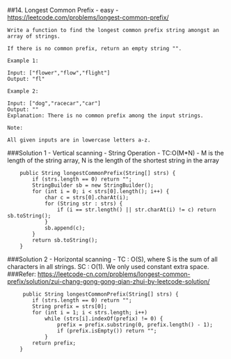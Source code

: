 ##14. Longest Common Prefix - easy - https://leetcode.com/problems/longest-common-prefix/
```
Write a function to find the longest common prefix string amongst an array of strings.

If there is no common prefix, return an empty string "".

Example 1:

Input: ["flower","flow","flight"]
Output: "fl"

Example 2:

Input: ["dog","racecar","car"]
Output: ""
Explanation: There is no common prefix among the input strings.

Note:

All given inputs are in lowercase letters a-z.
```
###Solution 1 - Vertical scanning - String Operation - TC:O(M*N) - M is the length of the string array, N is the length of the shortest string in the array 
```
    public String longestCommonPrefix(String[] strs) {
        if (strs.length == 0) return "";
        StringBuilder sb = new StringBuilder();
        for (int i = 0; i < strs[0].length(); i++) {
            char c = strs[0].charAt(i);
            for (String str : strs) {
                if (i == str.length() || str.charAt(i) != c) return sb.toString();
            }
            sb.append(c);
        }
        return sb.toString();
    }
```
###Solution 2 - Horizontal scanning - TC : O(S), where S is the sum of all characters in all strings. SC : O(1). We only used constant extra space.
###Refer: https://leetcode-cn.com/problems/longest-common-prefix/solution/zui-chang-gong-gong-qian-zhui-by-leetcode-solution/
```
     public String longestCommonPrefix(String[] strs) {
        if (strs.length == 0) return "";
        String prefix = strs[0];
        for (int i = 1; i < strs.length; i++)
            while (strs[i].indexOf(prefix) != 0) {
                prefix = prefix.substring(0, prefix.length() - 1);
                if (prefix.isEmpty()) return "";
            }        
        return prefix;
    }
``` 